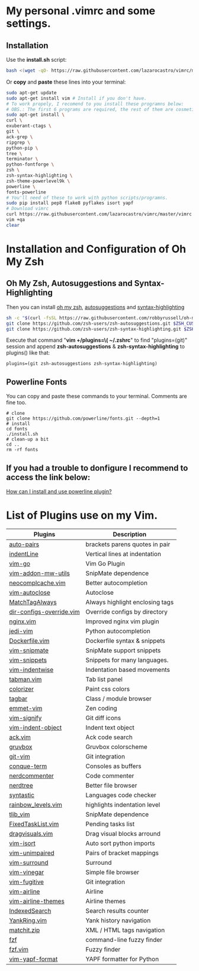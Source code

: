 # My personal .vimrc and some settings.

## Installation

Use the **install.sh** script:

```sh
bash <(wget -qO- https://raw.githubusercontent.com/lazarocastro/vimrc/master/install.sh)
```

Or **copy** and **paste** these lines into your terminal:

```sh
sudo apt-get update
sudo apt-get install vim # Install if you don't have.
# To work propely, I recomend to you install these programns below:
# OBS.: The first 6 programs are required, the rest of them are cosmetic issue.
sudo apt-get install \
curl \
exuberant-ctags \
git \
ack-grep \
ripgrep \
python-pip \
tree \
terminator \
python-fontforge \
zsh \
zsh-syntax-highlighting \
zsh-theme-powerlevel9k \
powerline \
fonts-powerline
# You'll need of these to work with python scripts/programns.
sudo pip install pep8 flake8 pyflakes isort yapf
# Download vimrc
curl https://raw.githubusercontent.com/lazarocastro/vimrc/master/vimrc -o ~/.vimrc
vim +qa
clear
```

# Installation and Configuration of Oh My Zsh
## Oh My Zsh, Autosuggestions and Syntax-Highlighting
Then you can install [oh my zsh](https://github.com/robbyrussell/oh-my-zsh), [autosuggestions](https://github.com/zsh-users/zsh-autosuggestions) and [syntax-highlighting](https://github.com/zsh-users/zsh-syntax-highlighting)

```sh
sh -c "$(curl -fsSL https://raw.githubusercontent.com/robbyrussell/oh-my-zsh/master/tools/install.sh)"
git clone https://github.com/zsh-users/zsh-autosuggestions.git $ZSH_CUSTOM/plugins/zsh-autosuggestions
git clone https://github.com/zsh-users/zsh-syntax-highlighting.git $ZSH_CUSTOM/plugins/zsh-syntax-highlighting
```

Execute that command "**vim +/plugins=\\( ~/.zshrc**" to find "plugins=(git)" session and 
append **zsh-autosuggestions** & **zsh-syntax-highlighting** to plugins() like that:
```
plugins=(git zsh-autosuggestions zsh-syntax-highlighting)
```

## Powerline Fonts
You can copy and paste these commands to your terminal. Comments are fine too.
```
# clone
git clone https://github.com/powerline/fonts.git --depth=1
# install
cd fonts
./install.sh
# clean-up a bit
cd ..
rm -rf fonts
```
## If you had a trouble to donfigure I recommend to access the link below:
[How can I install and use powerline plugin?](https://askubuntu.com/questions/283908/how-can-i-install-and-use-powerline-plugin)

# List of Plugins use on my Vim.

| Plugins | Description |
|---|---|
| [auto-pairs](https://github.com/jiangmiao/auto-pairs) | brackets parens quotes in pair | 
| [indentLine](https://github.com/Yggdroot/indentLine) | Vertical lines at indentation | 
| [vim-go](https://github.com/fatih/vim-go) | Vim Go Plugin | 
| [vim-addon-mw-utils](https://github.com/MarcWeber/vim-addon-mw-utils) | SnipMate dependence | 
| [neocomplcache.vim](https://github.com/Shougo/neocomplcache.vim) | Better autocompletion |
| [vim-autoclose](https://github.com/Townk/vim-autoclose) | Autoclose |
| [MatchTagAlways](https://github.com/Valloric/MatchTagAlways) | Always highlight enclosing tags |
| [dir-configs-override.vim ](https://github.com/arielrossanigo/dir-configs-override.vim ) | Override configs by directory |
| [nginx.vim](https://github.com/chr4/nginx.vim) | Improved nginx vim plugin |
| [jedi-vim](https://github.com/davidhalter/jedi-vim) | Python autocompletion |
| [Dockerfile.vim](https://github.com/ekalinin/Dockerfile.vim) | Dockerfile syntax & snippets |
| [vim-snipmate](https://github.com/garbas/vim-snipmate) | SnipMate support snippets |
| [vim-snippets](https://github.com/honza/vim-snippets) | Snippets for many languages. |
| [vim-indentwise](https://github.com/jeetsukumaran/vim-indentwise) | Indentation based movements |
| [tabman.vim](https://github.com/kien/tabman.vim) | Tab list panel |
| [colorizer](https://github.com/lilydjwg/colorizer) | Paint css colors |
| [tagbar](https://github.com/majutsushi/tagbar) | Class / module browser |
| [emmet-vim](https://github.com/mattn/emmet-vim) | Zen coding |
| [vim-signify](https://github.com/mhinz/vim-signify) | Git diff icons |
| [vim-indent-object](https://github.com/michaeljsmith/vim-indent-object) | Indent text object |
| [ack.vim](https://github.com/mileszs/ack.vim) | Ack code search |
| [gruvbox](https://github.com/morhetz/gruvbox) | Gruvbox colorscheme |
| [git-vim](https://github.com/motemen/git-vim) | Git integration |
| [conque-term](https://github.com/rosenfeld/conque-term) | Consoles as buffers |
| [nerdcommenter](https://github.com/scrooloose/nerdcommenter) | Code commenter |
| [nerdtree](https://github.com/scrooloose/nerdtree) | Better file browser |
| [syntastic](https://github.com/scrooloose/syntastic) | Languages code checker |
| [rainbow_levels.vim](https://github.com/thiagoalessio/rainbow_levels.vim) | highlights indentation level |
| [tlib_vim](https://github.com/tomtom/tlib_vim) | SnipMate dependence |
| [FixedTaskList.vim](https://github.com/fisadev/FixedTaskList.vim) | Pending tasks list |
| [dragvisuals.vim](https://github.com/fisadev/dragvisuals.vim) | Drag visual blocks arround |
| [vim-isort](https://github.com/fisadev/vim-isort) | Auto sort python imports |
| [vim-unimpaired](https://github.com/tpope/vim-unimpaired) | Pairs of bracket mappings |
| [vim-surround](https://github.com/tpope/vim-surround) | Surround |
| [vim-vinegar](https://github.com/tpope/vim-vinegar) | Simple file browser |
| [vim-fugitive](https://github.com/tpope/vim-fugitive) | Git integration |
| [vim-airline](https://github.com/vim-airline/vim-airline) | Airline |
| [vim-airline-themes](https://github.com/vim-airline/vim-airline-themes) | Airline themes |
| [IndexedSearch](https://github.com/vim-scripts/IndexedSearch) | Search results counter |
| [YankRing.vim](https://github.com/vim-scripts/YankRing.vim) | Yank history navigation |
| [matchit.zip](https://github.com/vim-scripts/matchit.zip) | XML / HTML tags navigation |
| [fzf](https://github.com/junegunn/fzf) |command-line fuzzy finder|
| [fzf.vim](https://github.com/junegunn/fzf.vim) | Fuzzy finder |
| [vim-yapf-format](https://github.com/pignacio/vim-yapf-format) | YAPF formatter for Python |


